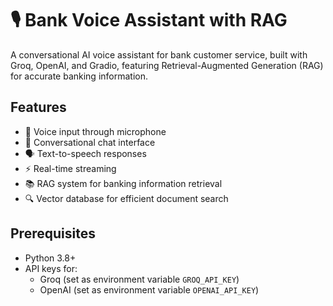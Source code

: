 # 🎙️ Bank Voice Assistant with RAG

A conversational AI voice assistant for bank customer service, built with Groq, OpenAI, and Gradio, featuring Retrieval-Augmented Generation (RAG) for accurate banking information.

## Features

- 🎤 Voice input through microphone
- 💬 Conversational chat interface
- 🗣️ Text-to-speech responses
- ⚡ Real-time streaming
- 📚 RAG system for banking information retrieval
- 🔍 Vector database for efficient document search

## Prerequisites

- Python 3.8+
- API keys for:
  - Groq (set as environment variable `GROQ_API_KEY`)
  - OpenAI (set as environment variable `OPENAI_API_KEY`)
